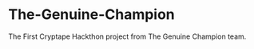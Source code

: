 # The-Genuine-Champion
The First Cryptape Hackthon project from The Genuine Champion team.

<!-- ## What we do?
- Transaction signing should be happending at where the private key is, only. 
- Offline smartphone wallet is so far the best place to store your private key. (trade off between safety and convenience)
- DApps are gonna be on multiple platforms - mobile, web, PC

So here's a conflict point: How can you sign a transaction across the platforms, in a safe and convinient way?

Answer is Unisign, an all-in-one inter-platform transaction signing solution.

To be continue... -->